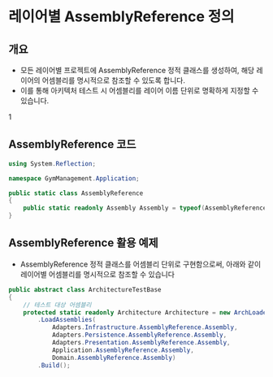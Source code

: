 # 레이어별 AssemblyReference 정의

## 개요
- 모든 레이어별 프로젝트에 AssemblyReference 정적 클래스를 생성하여, 해당 레이어의 어셈블리를 명시적으로 참조할 수 있도록 합니다.
- 이를 통해 아키텍처 테스트 시 어셈블리를 레이어 이름 단위로 명확하게 지정할 수 있습니다.

1[](./project-assemblyreference..png)

## AssemblyReference 코드
```cs
using System.Reflection;

namespace GymManagement.Application;

public static class AssemblyReference
{
    public static readonly Assembly Assembly = typeof(AssemblyReference).Assembly;
}
```

## AssemblyReference 활용 예제
- AssemblyReference 정적 클래스를 어셈블리 단위로 구현함으로써, 아래와 같이 레이어별 어셈블리를 명시적으로 참조할 수 있습니다

```cs
public abstract class ArchitectureTestBase
{
    // 테스트 대상 어셈블리
    protected static readonly Architecture Architecture = new ArchLoader()
        .LoadAssemblies(
            Adapters.Infrastructure.AssemblyReference.Assembly,
            Adapters.Persistence.AssemblyReference.Assembly,
            Adapters.Presentation.AssemblyReference.Assembly,
            Application.AssemblyReference.Assembly,
            Domain.AssemblyReference.Assembly)
        .Build();
```
